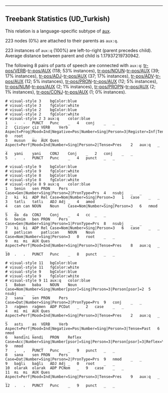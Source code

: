 

--------------------------------------------------------------------------------

## Treebank Statistics (UD_Turkish)

This relation is a language-specific subtype of [aux]().

223 nodes (0%) are attached to their parents as `aux:q`.

223 instances of `aux:q` (100%) are left-to-right (parent precedes child).
Average distance between parent and child is 1.17937219730942.

The following 8 pairs of parts of speech are connected with `aux:q`: [tr-pos/VERB]()-[tr-pos/AUX]() (118; 53% instances), [tr-pos/NOUN]()-[tr-pos/AUX]() (39; 17% instances), [tr-pos/ADJ]()-[tr-pos/AUX]() (37; 17% instances), [tr-pos/ADV]()-[tr-pos/AUX]() (12; 5% instances), [tr-pos/PRON]()-[tr-pos/AUX]() (12; 5% instances), [tr-pos/NUM]()-[tr-pos/AUX]() (2; 1% instances), [tr-pos/PROPN]()-[tr-pos/AUX]() (2; 1% instances), [tr-pos/CONJ]()-[tr-pos/AUX]() (1; 0% instances).


~~~ conllu
# visual-style 3	bgColor:blue
# visual-style 3	fgColor:white
# visual-style 2	bgColor:blue
# visual-style 2	fgColor:white
# visual-style 2 3 aux:q	color:blue
1	-	-	PUNCT	Punc	_	4	conj	_	_
2	Çiziyor	çiz	VERB	Verb	Aspect=Prog|Mood=Ind|Negative=Pos|Number=Sing|Person=3|Register=Inf|Tense=Pres	0	root	_	_
3	musun	mu	AUX	Ques	Aspect=Perf|Mood=Ind|Number=Sing|Person=2|Tense=Pres	2	aux:q	_	_
4	yani	yani	CONJ	Conj	_	2	conj	_	_
5	.	.	PUNCT	Punc	_	4	punct	_	_

~~~


~~~ conllu
# visual-style 9	bgColor:blue
# visual-style 9	fgColor:white
# visual-style 8	bgColor:blue
# visual-style 8	fgColor:white
# visual-style 8 9 aux:q	color:blue
1	Senin	sen	PRON	Pers	Case=Gen|Number=Sing|Person=2|PronType=Prs	4	nsubj	_	_
2	ki	ki	ADP	Rel	Case=Nom|Number=Sing|Person=3	1	case	_	_
3	tatlı	tatlı	ADJ	Adj	_	4	amod	_	_
4	can	can	NOUN	Noun	Case=Nom|Number=Sing|Person=3	6	nmod	_	_
5	da	da	CONJ	Conj	_	4	cc	_	_
6	benim	ben	PRON	Pers	Case=Gen|Number=Sing|Person=1|PronType=Prs	8	nsubj	_	_
7	ki	ki	ADP	Rel	Case=Nom|Number=Sing|Person=3	6	case	_	_
8	patlıcan	patlıcan	NOUN	Noun	Case=Nom|Number=Sing|Person=3	0	root	_	_
9	mı	mı	AUX	Ques	Aspect=Perf|Mood=Ind|Number=Sing|Person=3|Tense=Pres	8	aux:q	_	_
10	.	.	PUNCT	Punc	_	8	punct	_	_

~~~


~~~ conllu
# visual-style 11	bgColor:blue
# visual-style 11	fgColor:white
# visual-style 9	bgColor:blue
# visual-style 9	fgColor:white
# visual-style 9 11 aux:q	color:blue
1	Baban	baba	NOUN	Noun	Case=Nom|Number=Sing|Number[psor]=Sing|Person=3|Person[psor]=2	5	nsubj	_	_
2	sana	sen	PRON	Pers	Case=Dat|Number=Sing|Person=2|PronType=Prs	9	conj	_	_
3	rağmen	rağmen	ADP	PCDat	_	2	case	_	_
4	mi	mi	AUX	Ques	Aspect=Perf|Mood=Ind|Number=Sing|Person=3|Tense=Pres	2	aux:q	_	_
5	astı	as	VERB	Verb	Aspect=Perf|Mood=Ind|Negative=Pos|Number=Sing|Person=3|Tense=Past	6	nmod	_	_
6	kendini	kendi	PRON	Reflex	Case=Acc|Number=Sing|Number[psor]=Sing|Person=3|Person[psor]=3|Reflex=Yes	9	nmod	_	_
7	,	,	PUNCT	Punc	_	9	punct	_	_
8	sana	sen	PRON	Pers	Case=Dat|Number=Sing|Person=2|PronType=Prs	9	nmod	_	_
9	bağlı	bağlı	ADJ	Adj	_	0	root	_	_
10	olarak	olarak	ADP	PCNom	_	9	case	_	_
11	mı	mı	AUX	Ques	Aspect=Perf|Mood=Ind|Number=Sing|Person=3|Tense=Pres	9	aux:q	_	_
12	.	.	PUNCT	Punc	_	9	punct	_	_

~~~


